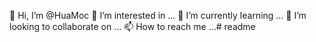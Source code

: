 👋 Hi, I’m @HuaMoc
👀 I’m interested in ...
🌱 I’m currently learning ...
💞️ I’m looking to collaborate on ...
📫 How to reach me ...# readme
